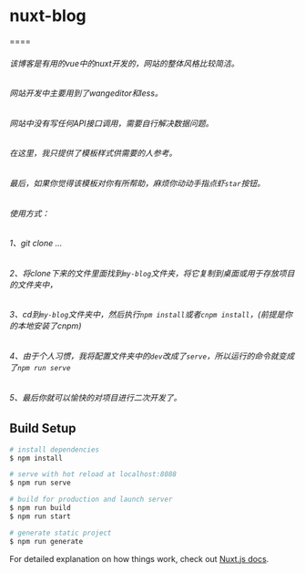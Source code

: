 # nuxt-blog
====

###### 该博客是有用的vue中的nuxt开发的，网站的整体风格比较简洁。 
###### 网站开发中主要用到了wangeditor和less。
###### 网站中没有写任何API接口调用，需要自行解决数据问题。
###### 在这里，我只提供了模板样式供需要的人参考。
###### 最后，如果你觉得该模板对你有所帮助，麻烦你动动手指点虾`star`按钮。 

## 
###### 使用方式：
###### 1、git clone ...
###### 2、将clone下来的文件里面找到`my-blog`文件夹，将它复制到桌面或用于存放项目的文件夹中，
###### 3、cd到`my-blog`文件夹中，然后执行`npm install`或者`cnpm install`，(前提是你的本地安装了cnpm)
###### 4、由于个人习惯，我将配置文件夹中的`dev`改成了`serve`，所以运行的命令就变成了`npm run serve`
###### 5、最后你就可以愉快的对项目进行二次开发了。



## Build Setup

```bash
# install dependencies
$ npm install

# serve with hot reload at localhost:8088
$ npm run serve

# build for production and launch server
$ npm run build
$ npm run start

# generate static project
$ npm run generate
```

For detailed explanation on how things work, check out [Nuxt.js docs](https://nuxtjs.org).
